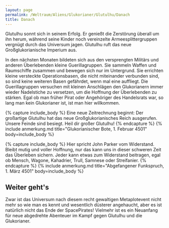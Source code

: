 ```yaml
---
layout: page
permalink: /Weltraum/Aliens/Glukorianer/Glutulhu/Danach
title: Danach
---
```


Glutulhu sonnt sich in seinem Erfolg. Er genießt die Zerstörung überall um ihn herum, während seine Kinder noch vereinzelte Armeesplittergruppen vergnügt durch das Universum jagen. Glutulhu ruft das neue Großglukorianische Imperium aus.

In den nächsten Monaten bildeten sich aus den versprengten Militärs und anderen Überlebenden kleine Guerillagruppen. Sie sammeln Waffen und Raumschiffe zusammen und bewegen sich nur im Untergrund. Sie errichten kleine versteckte Operationsbasen, die nicht miteinander verbunden sind, so sind keine weiteren Basen gefährdet, wenn mal eine auffliegt. Die Guerillagruppen versuchen mit kleinen Anschlägen den Glukorianern immer wieder Nadelstiche zu versetzen, um die Hoffnung der Überlebenden zu stärken. Egal ob man früher Pirat oder Angehöriger des Handelsrats war, so lang man kein Glukorianer ist, ist man hier willkommen.

{% capture include_body %}
Eine neue Zeitrechnung beginnt: Der großartige Glutulhu hat das neue Großglukorianisches Reich ausgerufen. Unsere Feinde sind besiegt. Heil dir großer Glutulhu!
{% endcapture %}
{% include anmerkung.md title="Glukorianischer Bote, 1. Februar 4501" body=include_body %}

{% capture include_body %}
Hier spricht John Parker vom Widerstand. Bleibt mutig und voller Hoffnung, nur das kann uns in dieser schweren Zeit das Überleben sichern. Jeder kann etwas zum Widerstand beitragen, egal ob Mensch, Wagone, Kahadrier, Trull, Samnese oder Streifanier.
{% endcapture %}
{% include anmerkung.md title="Abgefangener Funkspruch, 1. März 4501" body=include_body %}

## Weiter geht's

Zwar ist das Universum nach diesem recht gewaltigen Metaplotevent nicht mehr so wie man es kennt und wesentlich düsterer angehaucht, aber es ist natürlich nicht das Ende der SpacePirates! Vielmehr ist es ein Neuanfang für neue abgedrehte Abenteuer im Kampf gegen Glutulhu und die Glukorianer.
